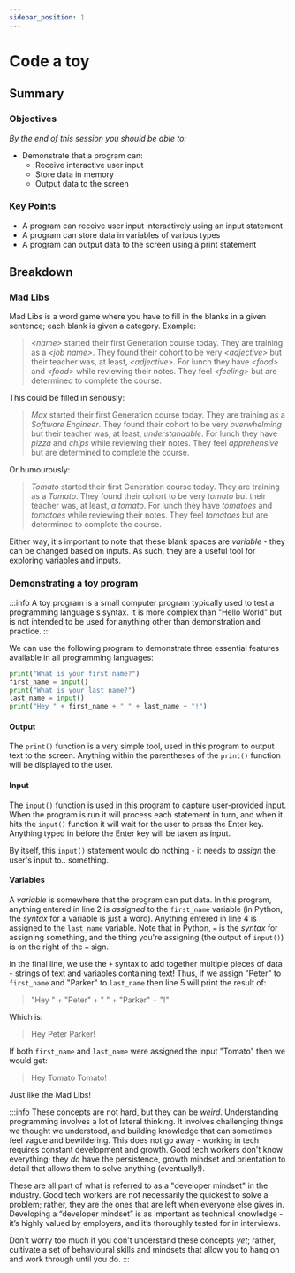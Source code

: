 ```yaml
---
sidebar_position: 1
---
```


# Code a toy

## Summary

### Objectives
*By the end of this session you should be able to:*
* Demonstrate that a program can:
  * Receive interactive user input
  * Store data in memory
  * Output data to the screen

### Key Points
* A program can receive user input interactively using an input statement
* A program can store data in variables of various types
* A program can output data to the screen using a print statement

## Breakdown
### Mad Libs
Mad Libs is a word game where you have to fill in the blanks in a given sentence; each blank is given a category. Example:

> *<name\>* started their first Generation course today. They are training as a *<job name\>*. They found their cohort to be very *<adjective\>* but their teacher was, at least, *<adjective\>*. For lunch they have *<food\>* and *<food\>* while reviewing their notes. They feel *<feeling\>* but are determined to complete the course.

This could be filled in seriously:

> *Max* started their first Generation course today. They are training as a *Software Engineer*. They found their cohort to be very *overwhelming* but their teacher was, at least, *understandable*. For lunch they have *pizza* and *chips* while reviewing their notes. They feel *apprehensive* but are determined to complete the course.

Or humourously:

> *Tomato* started their first Generation course today. They are training as a *Tomato*. They found their cohort to be very *tomato* but their teacher was, at least, *a tomato*. For lunch they have *tomatoes* and *tomatoes* while reviewing their notes. They feel *tomatoes* but are determined to complete the course.

Either way, it's important to note that these blank spaces are *variable* - they can be changed based on inputs. As such, they are a useful tool for exploring variables and inputs.

### Demonstrating a toy program
:::info
A toy program is a small computer program typically used to test a programming language's syntax. It is more complex than "Hello World" but is not intended to be used for anything other than demonstration and practice.
:::

We can use the following program to demonstrate three essential features available in all programming languages:
``` python
print("What is your first name?")
first_name = input()
print("What is your last name?")
last_name = input()
print("Hey " + first_name + " " + last_name + "!")
```

#### Output
The `print()` function is a very simple tool, used in this program to output text to the screen. Anything within the parentheses of the `print()` function will be displayed to the user.

#### Input
The `input()` function is used in this program to capture user-provided input. When the program is run it will process each statement in turn, and when it hits the `input()` function it will wait for the user to press the Enter key. Anything typed in before the Enter key will be taken as input.

By itself, this `input()` statement would do nothing - it needs to *assign* the user's input to.. something.

#### Variables
A *variable* is somewhere that the program can put data. In this program, anything entered in line 2 is *assigned* to the `first_name` variable (in Python, the *syntax* for a variable is just a word). Anything entered in line 4 is assigned to the `last_name` variable. Note that in Python, `=` is the *syntax* for assigning something, and the thing you're assigning (the output of `input()`) is on the right of the `=` sign.

In the final line, we use the `+` syntax to add together multiple pieces of data - strings of text and variables containing text! Thus, if we assign "Peter" to `first_name` and "Parker" to `last_name` then line 5 will print the result of:

> "Hey " + "Peter" + " " + "Parker" + "!"

Which is:

> Hey Peter Parker!

If both `first_name` and `last_name` were assigned the input "Tomato" then we would get:

> Hey Tomato Tomato!

Just like the Mad Libs!

:::info
These concepts are not hard, but they can be *weird*. Understanding programming involves a lot of lateral thinking. It involves challenging things we thought we understood, and building knowledge that can sometimes feel vague and bewildering. This does not go away - working in tech requires constant development and growth. Good tech workers don't know everything; they *do* have the persistence, growth mindset and orientation to detail that allows them to solve anything (eventually!).

These are all part of what is referred to as a "developer mindset" in the industry. Good tech workers are not necessarily the quickest to solve a problem; rather, they are the ones that are left when everyone else gives in. Developing a “developer mindset” is as important as technical knowledge - it’s highly valued by employers, and it’s thoroughly tested for in interviews.

Don't worry too much if you don't understand these concepts *yet*; rather, cultivate a set of behavioural skills and mindsets that allow you to hang on and work through until you do.
:::